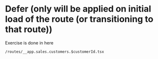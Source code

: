 # Defer (only will be applied on initial load of the route (or transitioning to that route))

Exercise is done in here

`/routes/__app.sales.customers.$customerId.tsx`



